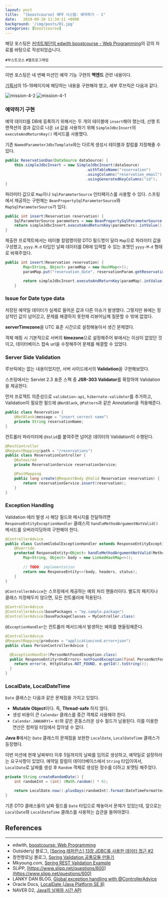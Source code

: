 ```yaml
---
layout: post
title:  "[boostcourse] 예약 시스템: 예약하기 - 1"
date:   2019-09-10 11:34:11 +0900
background: '/img/posts/01.jpg'
categories: [boostcourse]
---
```


해당 포스팅은 [커넥트재단의 edwith boostcourse - Web Programming](http://www.edwith.org/boostcourse-web)의 강의 자료를 바탕으로 작성되었습니다.

`#부스트코스` `#웹프로그래밍`

---
이번 포스팅은 네 번째 미션인 예약 기능 구현의 **백엔드** 관련 내용이다.

[기획서](https://docs.google.com/presentation/d/1i2IC1yIH5ACFCvCH4EMVv_3Zw2oltRvHK94amyNEKbs/edit#slide=id.p11)의
15-19페이지에 해당하는 내용을 구현해야 했고, 세부 루브릭은 다음과 같다.

![mission-4-2](https://user-images.githubusercontent.com/28993371/64594357-d2907000-d3ea-11e9-8bf1-794aed412531.PNG)
![mission-4-1](https://user-images.githubusercontent.com/28993371/64594358-d2907000-d3ea-11e9-9f1e-bb93ae7519cb.PNG)

### 예약하기 구현
예약 데이터를 DB에 등록하기 위해서는 두 개의 테이블에 `insert`해야 했는데,
선행 트랜잭션의 결과 값으로 나온 `id` 값을 사용하기 위해 `SimpleJdbcInsert`의 `executeAndReturnKey()` 메서드를 사용했다.

기존 `NamedParameterJdbcTemplate`와는 다르게 생성시 테이블과 칼럼를 지정해줄 수 있다.

```java
public ReservationDao(DataSource dataSource) {
    this.simpleJdbcInsert = new SimpleJdbcInsert(dataSource)
                                    .withTableName("reservation")
                                    .usingColumns("reservation_email")
                                    .usingGeneratedKeyColumns("id");
}
```

파라미터 값으로 `Map`이나 `SqlParameterSource` 인터페이스를 사용할 수 있다.
스프링에서 제공하는 구현체는 `BeanPropertySqlParameterSource`와 `MapSqlParameterSource`가 있다.

```java
public int insert(Reservation reservation) {
    SqlParameterSource parameters = new BeanPropertySqlParameterSource(reservation);
    return simpleJdbcInsert.executeAndReturnKey(parameters).intValue();
}
```

제출한 프로젝트에서는 테이블 칼럼명이랑 DTO 필드명이 달라 `Map`으로 파라미터 값을 구성했고,
`yyyy.M.d` 타입인 날짜 데이터를 DB에 입력할 수 있는 포멧인 `yyyy-M-d` 형태로 바꿔주었다.

```java
public int insert(Reservation reservation) {
        Map<String, Object> paramMap = new HashMap<>();
        paramMap.put("reservation_date", reservationParam.getReservationYearMonthDay().replaceAll("\\.", "-"));

        return simpleJdbcInsert.executeAndReturnKey(paramMap).intValue();
    }
```

### Issue for Date type data
저장된 예약일 데이터가 실제로 들어온 값과 다른 이슈가 발생했다.
그렇지만 뷰에는 정상적인 값이 넘어갔고, 문제를 해결하지 못한채 리뷰어님께 질문할 수 밖에 없었다.

**serverTimezone**을 UTC 표준 시간으로 설정해놓아서 생긴 문제였다.

객체 매핑 시 기본적으로 서버의 **timezone**으로 설정해주어 뷰에서는 이상이 없었던 것이고,
데이터베이스 접속 url을 수정해주어 문제를 해결할 수 있었다.

### Server Side Validation
루브릭에는 없는 내용이었지만, 서버 사이드에서의 **Validation**을 구현해보았다.

스프링에서는 Servlet 2.3 표준 스펙 중 **JSR-303 Validator**를 확장하여 Validation을 제공한다.

먼저 프로젝트 의존성으로 `validation-api`, `hibernate-validator`를 추가하고,
Validation이 필요한 필드에 `@NotBlank`, `@Pattern`과 같은 Annotation을 적용해준다.


```java
public class Reservation {
    @NotBlank(message = "insert correct name")
    private String reservationName;
}
```

컨트롤러 파라미터에 `@Valid`를 붙여주면 넘어온 데이터의 Validation이 수행된다.

```java
@RestController
@RequestMapping(path = "/reservations")
public class ReservationController {
    @Autowired
    private ReservationService reservationService;

    @PostMapping
    public long create(@RequestBody @Valid Reservation reservation) {
        return reservationService.insert(reservation);
    }
}
```

### Exception Handling
Validation 에러 발생 시 해당 필드와 메시지를 전달하려면 `ResponseEntityExceptionHandler` 클래스의
`handleMethodArgumentNotValid()` 메서드를 오버라이딩하여 구현해야 한다.

```java
@ControllerAdvice
public class CustomGlobalExceptionHandler extends ResponseEntityExceptionHandler {
    @Override
    protected ResponseEntity<Object> handleMethodArgumentNotValid(MethodArgumentNotValidException ex, HttpHeaders headers, HttpStatus status, WebRequest request) {
        Map<String, Object> body = new LinkedHashMap<>();
        
        // TODO: implementation
        return new ResponseEntity<>(body, headers, status);
    }
}
```

`@ControllerAdvice`는 스프링에서 제공하는 예외 처리 핸들러이다.
별도의 패키지나 클래스 지정해두지 않으면, 모든 컨트롤러에 적용된다.
 
```java
@ControllerAdvice
@ControllerAdvice(basePackages = "my.sample.package")
@ControllerAdvice(basePackageClasses = MyController.class)
```

`@ExceptionHandler`는 컨트롤러 메서드에서 발생하는 예외를 핸들링해준다.

```java
@ControllerAdvice
@RequestMapping(produces = "application/vnd.error+json")
public class PersonControllerAdvice {

  @ExceptionHandler(PersonNotFoundException.class)
  public ResponseEntity<VndErrors> notFoundException(final PersonNotFoundException e) {
    return error(e, HttpStatus.NOT_FOUND, e.getId().toString());
  }
}
```

### LocalDate, LocalDateTime
`Date` 클래스는 다음과 같은 문제점을 가지고 있었다.
- **Mutable Object**이다. 즉, **Thread-safe** 하지 않다.
- 생성 비용이 큰 `Calendar` 클래스를 중간 객체로 사용해야 한다.
- `Calendar.JANUARY(= 0)`와 같은 혼동스러운 상수 필드가 남용된다.
이를 이용한 연산은 컴파일 타임에서 잡아낼 수 없다.

**Java 8**에서는 `Date` 클래스의 문제점을 보완한 `LocalDate`, `LocalDateTime` 클래스가 등장했다.

이번 미션에 현재 날짜부터 이후 5일까지의 날짜를 임의로 생성하고, 예약일로 설정하라는 요구사항이 있었다.
예약일 칼럼이 데이터베이스에서 `String` 타입이여서, `LocalDate`로 날짜를 생성 후 `Random` 객체로 생성된 정수를 더하고 포맷팅 해주었다. 

```java
private String createRandomDate() {
    int randomInt = (int) (Math.random() * 6);

    return LocalDate.now().plusDays(randomInt).format(DateTimeFormatter.ofPattern("yyyy.MM.dd"));
}
```

기존 DTO 클래스들의 날짜 필드를 `Date` 타입으로 해놓아서 문제가 있었는데,
앞으로는 `LocalDate`와 `LocalDateTime` 클래스를 사용하는 습관을 들여야겠다.

## References
---
- edwith, [boostcourse: Web Programming](http://www.edwith.org/boostcourse-web)
- Outsider님 블로그, [[Spring 레퍼런스] 13장 JDBC를 사용한 데이터 접근 #2](https://blog.outsider.ne.kr/883)
- 창천향로님 블로그, [Spring Validation 공통모듈 만들기](https://jojoldu.tistory.com/129)
- Mkyoung.com, [Spring REST Validation Example](https://www.mkyong.com/spring-boot/spring-rest-validation-example/)
- SLiPP, [https://www.slipp.net/questions/600](https://www.slipp.net/questions/600)
- LANKY DAN BLOG, [Global exception handling with @ControllerAdvice](https://lankydan.dev/2017/09/12/global-exception-handling-with-controlleradvice)
- Oracle Docs, [LocalDate (Java Platform SE 8)](https://docs.oracle.com/javase/8/docs/api/?java/time/LocalDate.html)
- NAVER D2, [Java의 날짜와 시간 API](https://d2.naver.com/helloworld/645609)